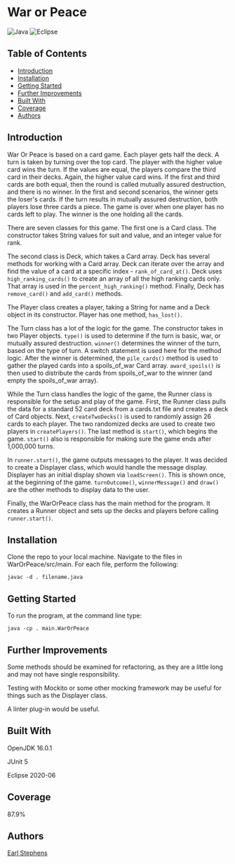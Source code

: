 # War or Peace

![Java](https://img.shields.io/badge/java-%23ED8B00.svg?style=for-the-badge&logo=java&logoColor=white)
![Eclipse](https://img.shields.io/badge/Eclipse-FE7A16.svg?style=for-the-badge&logo=Eclipse&logoColor=white)

## Table of Contents

- [Introduction](#introduction)
- [Installation](#installation)  
- [Getting Started](#getting-started)  
- [Further Improvements](#further-improvements)  
- [Built With](#built-with)  
- [Coverage](#coverage)  
- [Authors](#authors)  

## Introduction

War Or Peace is based on a card game.  Each player gets half the deck.  A turn is taken by turning over the top card.  The player with the higher value card wins the turn.  If the values are equal, the players compare the third card in their decks.  Again, the higher value card wins.  If the first and third cards are both equal, then the round is called mutually assured destruction, and there is no winner.  In the first and second scenarios, the winner gets the loser's cards.  If the turn results in mutually assured destruction, both players lose three cards a piece.  The game is over when one player has no cards left to play.  The winner is the one holding all the cards.

There are seven classes for this game.  The first one is a Card class.  The constructor takes String values for suit and value, and an integer value for rank.

The second class is Deck, which takes a Card array.  Deck has several methods for working with a Card array.  Deck can iterate over the array and find the value of a card at a specific index - `rank_of_card_at()`.  Deck uses `high_ranking_cards()` to create an array of all the high ranking cards only.  That array is used in the `percent_high_ranking()` method.  Finally, Deck has `remove_card()` and `add_card()` methods.

The Player class creates a player, taking a String for name and a Deck object in its constructor.  Player has one method, `has_lost()`.

The Turn class has a lot of the logic for the game.  The constructor takes in two Player objects.  `type()` is used to determine if the turn is basic, war, or mutually assured destruction.  `winner()` determines the winner of the turn, based on the type of turn.  A switch statement is used here for the method logic.  After the winner is determined, the `pile_cards()` method is used to gather the played cards into a spoils_of_war Card array.  `award_spoils()` is then used to distribute the cards from spoils_of_war to the winner (and empty the spoils_of_war array).

While the Turn class handles the logic of the game, the Runner class is responsible for the setup and play of the game.  First, the Runner class pulls the data for a standard 52 card deck from a cards.txt file and creates a deck of Card objects.  Next, `createTwoDecks()` is used to randomly assign 26 cards to each player.  The two randomized decks are used to create two players in `createPlayers()`.  The last method is `start()`, which begins the game.  `start()` also is responsible for making sure the game ends after 1,000,000 turns.

In `runner.start()`, the game outputs messages to the player.  It was decided to create a Displayer class, which would handle the message display.  Displayer has an initial display shown via `loadScreen()`.  This is shown once, at the beginning of the game.  `turnOutcome()`, `winnerMessage()` and `draw()` are the other methods to display data to the user.

Finally, the WarOrPeace class has the main method for the program.  It creates a Runner object and sets up the decks and players before calling `runner.start()`.

## Installation

Clone the repo to your local machine.  Navigate to the files in WarOrPeace/src/main.  For each file, perform the following:  

`javac -d . filename.java`

## Getting Started   

To run the program, at the command line type:  

`java -cp . main.WarOrPeace`

## Further Improvements

Some methods should be examined for refactoring, as they are a little long and may not have single responsibility.

Testing with Mockito or some other mocking framework may be useful for things such as the Displayer class.

A linter plug-in would be useful.

## Built With

OpenJDK 16.0.1

JUnit 5  

Eclipse 2020-06  

## Coverage

87.9%

## Authors

[Earl Stephens](https://github.com/earl-stephens)